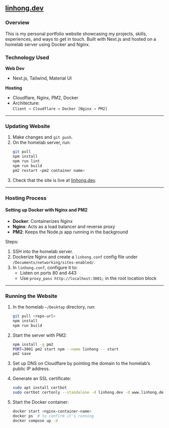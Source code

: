 ## [linhong.dev](linhong.dev)

### Overview

This is my personal portfolio website showcasing my projects, skills, experiences, and ways to get in touch. Built with Next.js and hosted on a homelab server using Docker and Nginx.

### Technology Used

**Web Dev**
- Next.js, Tailwind, Material UI

**Hosting**
- Cloudflare, Nginx, PM2, Docker
- Architecture:  
  `Client → Cloudflare → Docker [Nginx → PM2]`

---

### Updating Website
1. Make changes and `git push`.
2. On the homelab server, run:
    ```bash
    git pull
    npm install
    npm run lint
    npm run build
    pm2 restart <pm2 container name>
    ```
3. Check that the site is live at [linhong.dev](https://linhong.dev).

---

### Hosting Process

#### Setting up Docker with Nginx and PM2

- **Docker**: Containerizes Nginx
- **Nginx**: Acts as a load balancer and reverse proxy
- **PM2**: Keeps the Node.js app running in the background

Steps:

1. SSH into the homelab server.
2. Dockerize Nginx and create a `linhong.conf` config file under `/Documents/networking/sites-enabled/`.
3. In `linhong.conf`, configure it to:
   - Listen on ports 80 and 443
   - Use `proxy_pass http://localhost:3001;` in the root location block

---

### Running the Website

1. In the homelab `~/Desktop` directory, run:
    ```bash
    git pull <repo-url>
    npm install
    npm run build
    ```

2. Start the server with PM2:
    ```bash
    npm install -g pm2
    PORT=3001 pm2 start npm --name linhong -- start
    pm2 save
    ```

3. Set up DNS on Cloudflare by pointing the domain to the homelab’s public IP address.

4. Generate an SSL certificate:
    ```bash
    sudo apt install certbot
    sudo certbot certonly --standalone -d linhong.dev -d www.linhong.dev
    ```

5. Start the Docker container:
    ```bash
    docker start <nginx-container-name>
    docker ps  # to confirm it's running
    docker compose up -d
    ```
